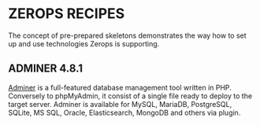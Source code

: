 # ZEROPS RECIPES

The concept of pre-prepared skeletons demonstrates the way how to set up and use technologies Zerops is supporting.

## ADMINER 4.8.1

[Adminer](https://www.adminer.org/en) is a full-featured database management tool written in PHP. Conversely to phpMyAdmin, it consist of a single file ready to deploy to the target server. Adminer is available for MySQL, MariaDB, PostgreSQL, SQLite, MS SQL, Oracle, Elasticsearch, MongoDB and others via plugin.
